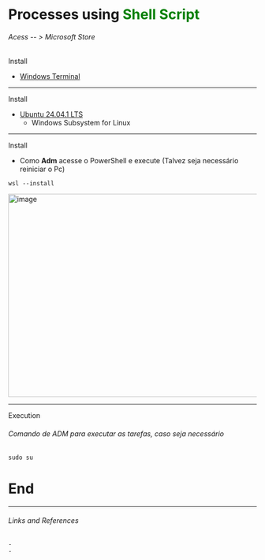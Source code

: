 # Processes using <span style="color: green;">Shell Script</span>



###### Acess -- > Microsoft Store

Install
* [Windows Terminal](https://apps.microsoft.com/detail/9N0DX20HK701?hl=pt-br&gl=BR&ocid=pdpshare)

___
Install
* [Ubuntu 24.04.1 LTS](https://apps.microsoft.com/detail/9NZ3KLHXDJP5?hl=neutral&gl=BR&ocid=pdpshare)
    * Windows Subsystem for Linux

____
Install
* Como **Adm** acesse o PowerShell e execute (Talvez seja necessário reiniciar o Pc)
```
wsl --install
```
<img width="936" height="412" alt="image" src="https://github.com/user-attachments/assets/d6bd44e3-5ba2-464a-8f3c-3b38dcecf023" />

____
Execution

###### Comando de ADM para executar as tarefas, caso seja necessário
```
sudo su 
```



# End
____

###### Links and References
    - 
    - 
    


